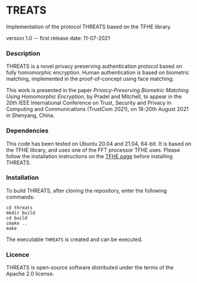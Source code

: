 # TREATS
Implementation of the protocol THREATS based on the TFHE library.

version 1.0 -- first release date: 11-07-2021

### Description

THREATS is a novel privacy preserving authentication protocol based on fully homomorphic encryption.
Human authentication is based on biometric matching, implemented in the proof-of-concept using face matching.

This work is presented in the paper *Privacy-Preserving Biometric Matching Using Homomorphic Encryption*, by Pradel and Mitchell, to appear in the 20th IEEE International Conference on Trust, Security and Privacy in Computing and Communications (TrustCom 2021), on 18-20th August 2021 in Shenyang, China.

### Dependencies

This code has been tested on Ubuntu 20.04 and 21.04, 64-bit. 
It is based on the TFHE library, and uses one of the FFT processor TFHE uses.
Please follow the installation instructions on the [TFHE page](https://github.com/tfhe/tfhe) before installing THREATS.

### Installation

To build THREATS, after cloning the repository, enter the following commands:
```
cd threats
mkdir build
cd build
cmake ..
make
```
The executable `THREATS` is created and can be executed.

### Licence

THREATS is open-source software distributed under the terms of the Apache 2.0 license.
